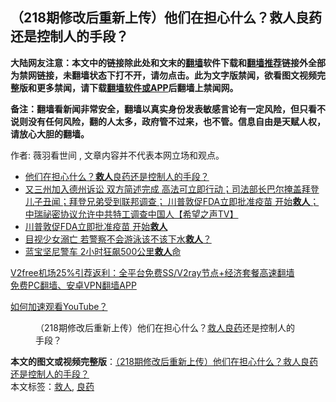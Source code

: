  <h2>（218期修改后重新上传）他们在担心什么？救人良药还是控制人的手段？</h2> <p class="notice"><b>大陆网友注意：本文中的链接除此处和文末的<a href="https://github.com/bannedbook/fanqiang" >翻墙</a>软件下载和<a href="https://github.com/killgcd/justmysocks/blob/master/README.md">翻墙推荐</a>链接外全部为禁网链接，未翻墙状态下打不开，请勿点击。此为文字版禁闻，欲看图文视频完整版和更多禁闻，请下载<a href="https://github.com/bannedbook/fanqiang">翻墙软件或APP</a>后翻墙上禁闻网。</p><p>备注：翻墙看新闻非常安全，翻墙以真实身份发表敏感言论有一定风险，但只看不说则没有任何风险，翻的人太多，政府管不过来，也不管。信息自由是天赋人权，请放心大胆的翻墙。</b></p>  <div class="entry"> <p>作者: 薇羽看世间 , 文章内容并不代表本网立场和观点。</p> <figure></figure> <ul class='op-related-articles' title='相关阅读'> <li><a href='https://www.bannedbook.org/bnews/cbnews/20201222/1452885.html' target='_blank'>他们在担心什么？<b>救人</b>良药还是控制人的手段？</a></li> <li><a href='https://www.bannedbook.org/bnews/cbnews/20201212/1446169.html' target='_blank'>又三州加入德州诉讼 双方简述完成 高法可立即行动；司法部长巴尔掩盖拜登儿子丑闻；拜登兄弟受到联邦调查； 川普敦促FDA立即批准疫苗 开始<b>救人</b>；中瑞祕密协议允许中共特工调查中国人【希望之声TV】</a></li> <li><a href='https://www.bannedbook.org/bnews/worldnews/20201212/1446133.html' target='_blank'>川普敦促FDA立即批准疫苗 开始<b>救人</b></a></li> <li><a href='https://www.bannedbook.org/bnews/baitai/20201207/1443637.html' target='_blank'>目视少女溺亡 若警察不会游泳该不该下水<b>救人</b>？</a></li> <li><a href='https://www.bannedbook.org/bnews/worldnews/20201125/1436834.html' target='_blank'>蓝宝坚尼警车 2小时狂飙500公里<b>救人</b>命</a></li> </ul> <p class="texttj"> <a href="https://www.bannedbook.org/forum23/topic22702.html" target="_blank">V2free机场25%引荐返利：全平台免费SS/V2ray节点+经济套餐高速翻墙</a><br/> <a href="https://github.com/bannedbook/fanqiang/wiki/%E7%A6%81%E9%97%BB%E7%BD%91%E5%AE%89%E5%8D%93%E7%BF%BB%E5%A2%99%E6%96%B0%E9%97%BBAPP" target="_blank">免费PC翻墙、安卓VPN翻墙APP</a></p><p><a href='https://www.bannedbook.org/bnews/topimagenews/20180409/925596.html' target='_blank'>如何加速观看YouTube？ </a></p>  <figure class='op-interactive'><figcaption>（218期修改后重新上传）他们在担心什么？<a href="https://www.bannedbook.org/bnews/tag/%E6%95%91%E4%BA%BA/" class="st_tag internal_tag" rel="tag" title="标签 救人 下的日志">救人</a><a href="https://www.bannedbook.org/bnews/tag/%E8%89%AF%E8%8D%AF/" class="st_tag internal_tag" rel="tag" title="标签 良药 下的日志">良药</a>还是控制人的手段？</figcaption></figure> </p><a name='sharetosocial'></a>       <div><b>本文的图文或视频完整版</b>：<a href='https://www.bannedbook.org/bnews/cbnews/20201224/1454223.html'>（218期修改后重新上传）他们在担心什么？救人良药还是控制人的手段？</a></div>  </div><!--END ENTRY--> <div class="postfooter"> <div>本文标签：<a href="https://www.bannedbook.org/bnews/tag/%E6%95%91%E4%BA%BA/" rel="tag">救人</a>, <a href="https://www.bannedbook.org/bnews/tag/%E8%89%AF%E8%8D%AF/" rel="tag">良药</a></div>  </div><!--END POSTFOOTER--> 